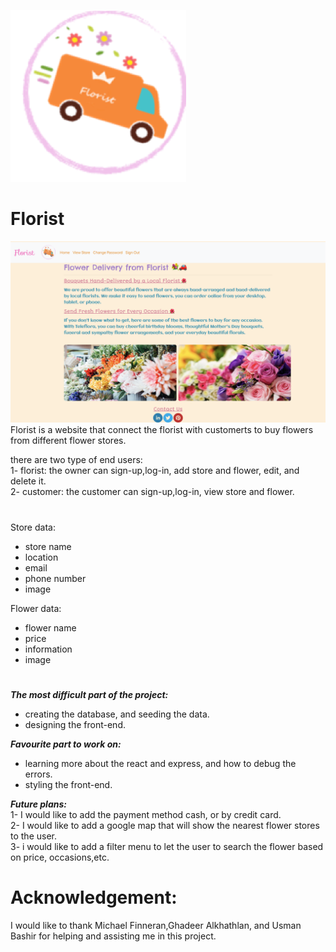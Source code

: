 <!-- [![General Assembly Logo](https://camo.githubusercontent.com/1a91b05b8f4d44b5bbfb83abac2b0996d8e26c92/687474703a2f2f692e696d6775722e636f6d2f6b6538555354712e706e67)](https://generalassemb.ly/education/web-development-immersive)

# express-api-template

A template for starting projects with `express` as an API. Includes
authentication and common middlewares.

# Installation

# Structure

# API

### Authentication

| Verb  | URI Pattern         |
| ----- | ------------------- |
| POST  | `/sign-up`          |
| POST  | `/sign-in`          |
| PATCH | `/change-password/` |

#### POST /sign-up -->
![GitHub Logo](src/images/florist.png) 
# Florist
![GitHub Logo](src/images/im2.png) 
Florist is a website that connect the florist with customerts to buy flowers from different flower stores.</br>

there are two type of end users:</br>
1- florist: the owner can sign-up,log-in, add store and flower, edit, and delete it.</br>
2- customer: the customer can sign-up,log-in, view store and flower.</br>


#

Store data:

- store name
- location
- email 
- phone number
- image

Flower data:

- flower name
- price
- information 
- image
#

***The most difficult part of the project:***

- creating the database, and seeding the data.
- designing the front-end.

***Favourite part to work on:***
- learning more about the react and express, and how to debug the errors.
- styling the front-end.

***Future plans:***</br>
1- I would like to add the payment method cash, or by credit card.</br>
2- I would like to add a google map that will show the nearest flower stores to the user.</br>
3- i would like to add a filter menu to let the user to search the flower based on price, occasions,etc.</br>

# Acknowledgement:
I would like to thank Michael Finneran,Ghadeer Alkhathlan, and Usman Bashir for helping and assisting me in this project.